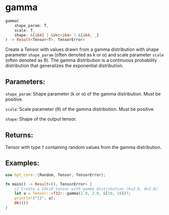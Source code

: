# gamma
```rust
gamma(
    shape_param: T,
    scale: T,
    shape: &[i64] | &Vec<i64> | &[i64; _]
) -> Result<Tensor<T>, TensorError>
```
Create a Tensor with values drawn from a gamma distribution with shape parameter `shape_param` (often denoted as k or α) and scale parameter `scale` (often denoted as θ). The gamma distribution is a continuous probability distribution that generalizes the exponential distribution.

## Parameters:
`shape_param`: Shape parameter (k or α) of the gamma distribution. Must be positive.

`scale`: Scale parameter (θ) of the gamma distribution. Must be positive.

`shape`: Shape of the output tensor.

## Returns:
Tensor with type `T` containing random values from the gamma distribution.

## Examples:
```rust
use hpt_core::{Random, Tensor, TensorError};

fn main() -> Result<(), TensorError> {
    // Create a 10x10 tensor with gamma distribution (k=2.0, θ=2.0)
    let a = Tensor::<f32>::gamma(2.0, 2.0, &[10, 10])?;
    println!("{}", a);
    Ok(())
}
```